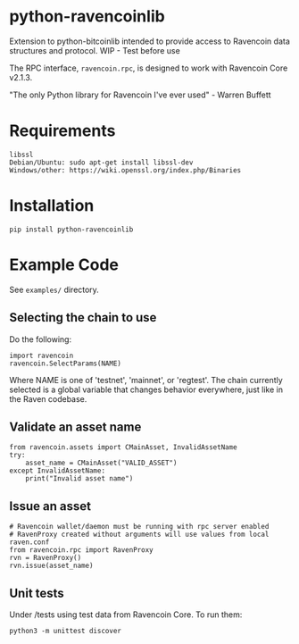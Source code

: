 # python-ravencoinlib

Extension to python-bitcoinlib intended to provide access to Ravencoin data structures and protocol. WIP - Test before use

The RPC interface, `ravencoin.rpc`, is designed to work with Ravencoin Core v2.1.3.

"The only Python library for Ravencoin I've ever used" - Warren Buffett

# Requirements
    libssl
    Debian/Ubuntu: sudo apt-get install libssl-dev
    Windows/other: https://wiki.openssl.org/index.php/Binaries 
    
# Installation

    pip install python-ravencoinlib

# Example Code

See `examples/` directory.


## Selecting the chain to use

Do the following:

    import ravencoin
    ravencoin.SelectParams(NAME)

Where NAME is one of 'testnet', 'mainnet', or 'regtest'. The chain currently
selected is a global variable that changes behavior everywhere, just like in
the Raven codebase.

## Validate an asset name
    
    from ravencoin.assets import CMainAsset, InvalidAssetName
    try:
        asset_name = CMainAsset("VALID_ASSET")
    except InvalidAssetName:
        print("Invalid asset name")

## Issue an asset 
    # Ravencoin wallet/daemon must be running with rpc server enabled
    # RavenProxy created without arguments will use values from local raven.conf
    from ravencoin.rpc import RavenProxy
    rvn = RavenProxy() 
    rvn.issue(asset_name)
        
    

## Unit tests

Under /tests using test data from Ravencoin Core. To run them:

    python3 -m unittest discover


